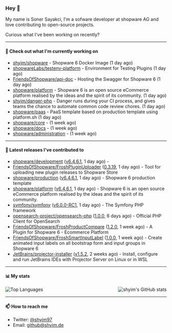 ### Hey 👋

My name is Soner Sayakci, I'm a sofware developer at shopware AG and love contributing to open-source projects.

Curious what I've been working on recently?

---

#### 👷 Check out what I'm currently working on

- [shyim/shopware](https://github.com/shyim/shopware) - Shopware 6 Docker Image (1 day ago)
- [shopwareLabs/testenv-platform](https://github.com/shopwareLabs/testenv-platform) - Environment for Testing Plugins (1 day ago)
- [FriendsOfShopware/api-doc](https://github.com/FriendsOfShopware/api-doc) - Hosting the Swagger for Shopware 6 (1 day ago)
- [shopware/platform](https://github.com/shopware/platform) - Shopware 6 is an open source eCommerce platform realised by the ideas and the spirit of its community. (1 day ago)
- [shyim/danger-php](https://github.com/shyim/danger-php) - Danger runs during your CI process, and gives teams the chance to automate common code review chores. (1 day ago)
- [shopware/paas](https://github.com/shopware/paas) - PaaS template based on production template using platform.sh (1 day ago)
- [shopware/core](https://github.com/shopware/core) -  (1 week ago)
- [shopware/docs](https://github.com/shopware/docs) -  (1 week ago)
- [shopware/administration](https://github.com/shopware/administration) -  (1 week ago)

---

#### 🔭 Latest releases I've contributed to

- [shopware/development](https://github.com/shopware/development) ([v6.4.6.1](https://github.com/shopware/development/releases/tag/v6.4.6.1), 1 day ago) - 
- [FriendsOfShopware/FroshPluginUploader](https://github.com/FriendsOfShopware/FroshPluginUploader) ([0.3.19](https://github.com/FriendsOfShopware/FroshPluginUploader/releases/tag/0.3.19), 1 day ago) - Tool for uploading new plugin releases to Shopware Store
- [shopware/production](https://github.com/shopware/production) ([v6.4.6.1](https://github.com/shopware/production/releases/tag/v6.4.6.1), 1 day ago) - Shopware 6 production template
- [shopware/platform](https://github.com/shopware/platform) ([v6.4.6.1](https://github.com/shopware/platform/releases/tag/v6.4.6.1), 1 day ago) - Shopware 6 is an open source eCommerce platform realised by the ideas and the spirit of its community.
- [symfony/symfony](https://github.com/symfony/symfony) ([v6.0.0-RC1](https://github.com/symfony/symfony/releases/tag/v6.0.0-RC1), 1 day ago) - The Symfony PHP framework
- [opensearch-project/opensearch-php](https://github.com/opensearch-project/opensearch-php) ([1.0.0](https://github.com/opensearch-project/opensearch-php/releases/tag/1.0.0), 6 days ago) - Official PHP Client for OpenSearch
- [FriendsOfShopware/FroshProductCompare](https://github.com/FriendsOfShopware/FroshProductCompare) ([1.2.0](https://github.com/FriendsOfShopware/FroshProductCompare/releases/tag/1.2.0), 1 week ago) - A Plugin for Shopware 6 - Ecommerce Platform
- [FriendsOfShopware/FroshSmartInputLabel](https://github.com/FriendsOfShopware/FroshSmartInputLabel) ([1.0.0](https://github.com/FriendsOfShopware/FroshSmartInputLabel/releases/tag/1.0.0), 1 week ago) - Create animated input labels on all bootstrap form and input groups in Shopware 6
- [JetBrains/projector-installer](https://github.com/JetBrains/projector-installer) ([v1.5.2](https://github.com/JetBrains/projector-installer/releases/tag/v1.5.2), 2 weeks ago) - Install, configure and run JetBrains IDEs with Projector Server on Linux or in WSL

---

#### 📊 My stats

<img align="right" alt="shyim's GitHub stats" src="https://github-readme-stats.vercel.app/api?username=shyim&count_private=1&show_icons=true&" />

![Top Languages](https://github-readme-stats.vercel.app/api/top-langs/?username=shyim)

---

#### 📫 How to reach me

- Twitter: [@shyim97](https://twitter.com/shyim97)
- Email: [github@shyim.de](mailto://github@shyim.de)
